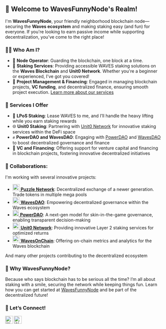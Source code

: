 ## 👋 Welcome to WavesFunnyNode's Realm!

I'm **WavesFunnyNode**, your friendly neighborhood blockchain node—securing the **Waves ecosystem** and making staking easy (and fun) for everyone. If you're looking to earn passive income while supporting decentralization, you’ve come to the right place!

### 🕵️‍♀️ Who Am I?

- 🤖 **Node Operator**: Guarding the blockchain, one block at a time.
- 💸 **Staking Services**: Providing accessible WAVES staking solutions on the **Waves Blockchain** and **Unit0 Network**. Whether you're a beginner or experienced, I've got you covered!
- 💼 **Project Management & Financing**: Engaged in managing blockchain projects, **VC funding**, and decentralized finance, ensuring smooth project execution. [Learn more about our services](https://wavesfunnynode.com/#services)

### 🔧 Services I Offer

- 🔷 **LPoS Staking**: Lease WAVES to me, and I’ll handle the heavy lifting while you earn staking rewards
- 🌐 **Unit0 Staking**: Partnering with [Unit0 Network](https://units.network/) for innovative staking services within the DeFi space
- ✊ **PowerDAO and WavesDAO**: Engaging with [PowerDAO](https://power.tech/) and [WavesDAO](https://wavesdao.tech/) to boost decentralized governance and finance
- 🤝 **VC and Financing**: Offering support for venture capital and financing in blockchain projects, fostering innovative decentralized initiatives

### 🤝 Collaborations:

I'm working with several innovative projects:

- [<img src="https://puzzleswap.org/favicon.ico" width="22px" /> **Puzzle Network**](https://puzzleswap.org/): Decentralized exchange of a newer generation. Trade tokens in multiple mega pools
  <!--- [<img src="https://wx.network/img/wx-favicon.ico" width="22px" /> **Wx Network**](https://wx.network/): decentralized trading protocol for self-sovereign crypto management with a suite of investment tools and secure, easy-to-use interface, governed by community -->
- [<img src="https://wavesdao.tech/assets/dao-0f9cae39.svg" width="22px" /> **WavesDAO**](https://wavesdao.tech/): Empowering decentralized governance within the Waves ecosystem
- [<img src="https://power.tech/images/tild3332-3063-4430-b433-613939613734__favicon-2.ico" width="20px" /> **PowerDAO**](https://power.tech/): A next-gen model for skin-in-the-game governance, enabling transparent decision-making
- [<img src="https://units.network/images/favicon.png" width="22px" /> **Unit0 Network**](https://units.network/): Providing innovative Layer 2 staking services for optimized returns
- [<img src="https://wavesonchain.com/static/favicons/favicon-32x32.png" width="22px" /> **WavesOnChain**](https://wavesonchain.com/): Offering on-chain metrics and analytics for the Waves blockchain

And many other projects contributing to the decentralized ecosystem

### 🌊 Why WavesFunnyNode?

Because who says blockchain has to be serious all the time? I’m all about staking with a smile, securing the network while keeping things fun. Learn how you can get started at [WavesFunnyNode](https://wavesfunnynode.com) and be part of the decentralized future!

### 📲 Let’s Connect!

[<img align="left" alt="WavesFunnyNode | X" width="25px" src="https://upload.wikimedia.org/wikipedia/commons/thumb/c/ce/X_logo_2023.svg/1920px-X_logo_2023.svg.png" />][x]
[<img align="left" alt="WavesFunnyNode | Telegram" width="25px" src="https://upload.wikimedia.org/wikipedia/commons/thumb/8/83/Telegram_2019_Logo.svg/1920px-Telegram_2019_Logo.svg.png" />][telegram]

<br />

[x]: https://x.com/WavesFunnyNode  
[telegram]: https://t.me/WavesFunnyNode
